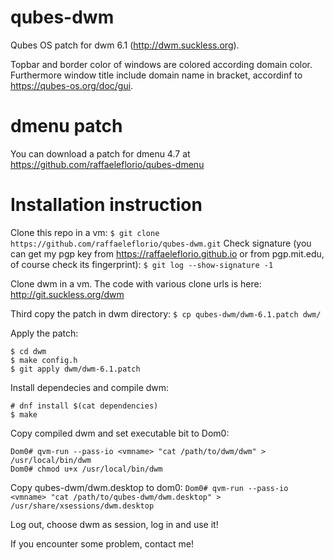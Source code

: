 # qubes-dwm

Qubes OS patch for dwm 6.1 (http://dwm.suckless.org).

Topbar and border color of windows are colored according domain color. Furthermore window title include domain name in bracket, accordinf to https://qubes-os.org/doc/gui.

# dmenu patch
You can download a patch for dmenu 4.7 at https://github.com/raffaeleflorio/qubes-dmenu

# Installation instruction
Clone this repo in a vm:
```$ git clone https://github.com/raffaeleflorio/qubes-dwm.git```
Check signature (you can get my pgp key from https://raffaeleflorio.github.io or from pgp.mit.edu, of course check its fingerprint):
```$ git log --show-signature -1```

Clone dwm in a vm. The code with various clone urls is here: http://git.suckless.org/dwm

Third copy the patch in dwm directory:
```$ cp qubes-dwm/dwm-6.1.patch dwm/```

Apply the patch:
```
$ cd dwm
$ make config.h
$ git apply dwm/dwm-6.1.patch
```

Install dependecies and compile dwm:
```
# dnf install $(cat dependencies)
$ make
```

Copy compiled dwm and set executable bit to Dom0:
```
Dom0# qvm-run --pass-io <vmname> "cat /path/to/dwm/dwm" > /usr/local/bin/dwm
Dom0# chmod u+x /usr/local/bin/dwm
```

Copy qubes-dwm/dwm.desktop to dom0:
```Dom0# qvm-run --pass-io <vmname> "cat /path/to/qubes-dwm/dwm.desktop" > /usr/share/xsessions/dwm.desktop```

Log out, choose dwm as session, log in and use it!

If you encounter some problem, contact me!